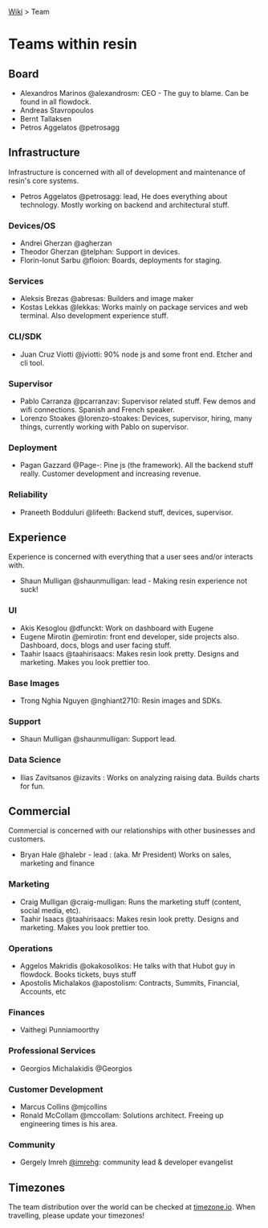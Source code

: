 [Wiki](Home) > Team

# Teams within resin

## Board

* Alexandros Marinos @alexandrosm: CEO - The guy to blame. Can be found in all flowdock.
* Andreas Stavropoulos
* Bernt Tallaksen 
* Petros Aggelatos @petrosagg

## Infrastructure

Infrastructure is concerned with all of development and maintenance of resin's core systems.

* Petros Aggelatos @petrosagg: lead, He does everything about technology. Mostly working on backend and architectural stuff.

### Devices/OS

* Andrei Gherzan @agherzan
* Theodor Gherzan @telphan: Support in devices.
* Florin-Ionut Sarbu @floion: Boards, deployments for staging.

### Services

* Aleksis Brezas @abresas: Builders and image maker
* Kostas Lekkas @lekkas: Works mainly on package services and web terminal. Also development experience stuff.

### CLI/SDK

* Juan Cruz Viotti @jviotti: 90% node js and some front end. Etcher and cli tool.

### Supervisor

* Pablo Carranza @pcarranzav: Supervisor related stuff. Few demos and wifi connections. Spanish and French speaker.
* Lorenzo Stoakes @lorenzo-stoakes: Devices, supervisor, hiring, many things, currently working with Pablo on supervisor.

### Deployment

* Pagan Gazzard @Page-: Pine js (the framework). All the backend stuff really. Customer development and increasing revenue.

### Reliability

* Praneeth Bodduluri @lifeeth: Backend stuff, devices, supervisor.

## Experience

Experience is concerned with everything that a user sees and/or interacts with.

* Shaun Mulligan @shaunmulligan: lead - Making resin experience not suck!

### UI

* Akis Kesoglou @dfunckt: Work on dashboard with Eugene
* Eugene Mirotin @emirotin: front end developer, side projects also. Dashboard, docs, blogs and user facing stuff.
* Taahir Isaacs @taahirisaacs: Makes resin look pretty. Designs and marketing. Makes you look prettier too.

### Base Images

* Trong Nghia Nguyen @nghiant2710: Resin images and SDKs.

### Support

* Shaun Mulligan @shaunmulligan: Support lead.

### Data Science

* Ilias Zavitsanos @izavits : Works on analyzing raising data. Builds charts for fun.

## Commercial

Commercial is concerned with our relationships with other businesses and customers.

* Bryan Hale @halebr - lead : (aka. Mr President) Works on sales, marketing and finance

### Marketing

* Craig Mulligan @craig-mulligan: Runs the marketing stuff (content, social media, etc).
* Taahir Isaacs @taahirisaacs: Makes resin look pretty. Designs and marketing. Makes you look prettier too.

### Operations

* Aggelos Makridis @okakosolikos: He talks with that Hubot guy in flowdock. Books tickets, buys stuff
* Apostolis Michalakos @apostolism: Contracts, Summits, Financial, Accounts, etc

### Finances

* Vaithegi Punniamoorthy

### Professional Services

* Georgios Michalakidis @Georgios

### Customer Development

* Marcus Collins @mjcollins
* Ronald McCollam @mccollam: Solutions architect. Freeing up engineering times is his area.

### Community

* Gergely Imreh [@imrehg](https://github.com/imrehg): community lead & developer evangelist

## Timezones

The team distribution over the world can be checked at [timezone.io](https://timezone.io/team/resinio). When travelling, please update your timezones!